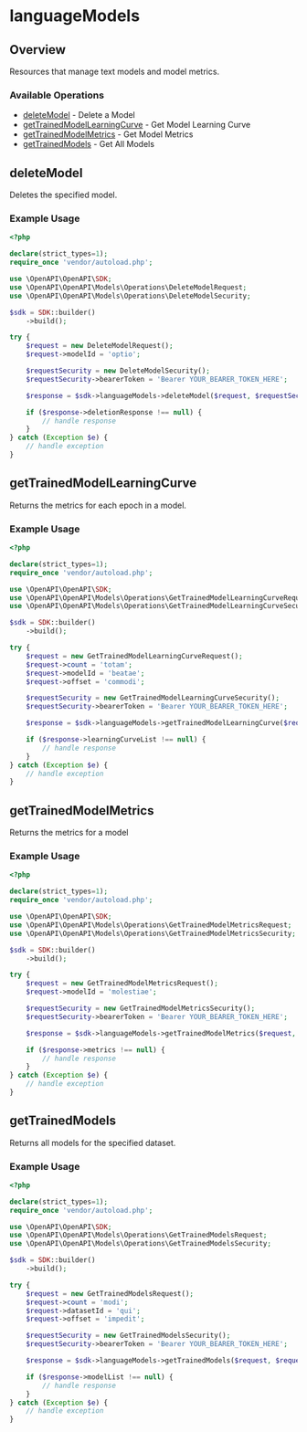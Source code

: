 # languageModels

## Overview

Resources that manage text models and model metrics.

### Available Operations

* [deleteModel](#deletemodel) - Delete a Model
* [getTrainedModelLearningCurve](#gettrainedmodellearningcurve) - Get Model Learning Curve
* [getTrainedModelMetrics](#gettrainedmodelmetrics) - Get Model Metrics
* [getTrainedModels](#gettrainedmodels) - Get All Models

## deleteModel

Deletes the specified model.

### Example Usage

```php
<?php

declare(strict_types=1);
require_once 'vendor/autoload.php';

use \OpenAPI\OpenAPI\SDK;
use \OpenAPI\OpenAPI\Models\Operations\DeleteModelRequest;
use \OpenAPI\OpenAPI\Models\Operations\DeleteModelSecurity;

$sdk = SDK::builder()
    ->build();

try {
    $request = new DeleteModelRequest();
    $request->modelId = 'optio';

    $requestSecurity = new DeleteModelSecurity();
    $requestSecurity->bearerToken = 'Bearer YOUR_BEARER_TOKEN_HERE';

    $response = $sdk->languageModels->deleteModel($request, $requestSecurity);

    if ($response->deletionResponse !== null) {
        // handle response
    }
} catch (Exception $e) {
    // handle exception
}
```

## getTrainedModelLearningCurve

Returns the metrics for each epoch in a model.

### Example Usage

```php
<?php

declare(strict_types=1);
require_once 'vendor/autoload.php';

use \OpenAPI\OpenAPI\SDK;
use \OpenAPI\OpenAPI\Models\Operations\GetTrainedModelLearningCurveRequest;
use \OpenAPI\OpenAPI\Models\Operations\GetTrainedModelLearningCurveSecurity;

$sdk = SDK::builder()
    ->build();

try {
    $request = new GetTrainedModelLearningCurveRequest();
    $request->count = 'totam';
    $request->modelId = 'beatae';
    $request->offset = 'commodi';

    $requestSecurity = new GetTrainedModelLearningCurveSecurity();
    $requestSecurity->bearerToken = 'Bearer YOUR_BEARER_TOKEN_HERE';

    $response = $sdk->languageModels->getTrainedModelLearningCurve($request, $requestSecurity);

    if ($response->learningCurveList !== null) {
        // handle response
    }
} catch (Exception $e) {
    // handle exception
}
```

## getTrainedModelMetrics

Returns the metrics for a model

### Example Usage

```php
<?php

declare(strict_types=1);
require_once 'vendor/autoload.php';

use \OpenAPI\OpenAPI\SDK;
use \OpenAPI\OpenAPI\Models\Operations\GetTrainedModelMetricsRequest;
use \OpenAPI\OpenAPI\Models\Operations\GetTrainedModelMetricsSecurity;

$sdk = SDK::builder()
    ->build();

try {
    $request = new GetTrainedModelMetricsRequest();
    $request->modelId = 'molestiae';

    $requestSecurity = new GetTrainedModelMetricsSecurity();
    $requestSecurity->bearerToken = 'Bearer YOUR_BEARER_TOKEN_HERE';

    $response = $sdk->languageModels->getTrainedModelMetrics($request, $requestSecurity);

    if ($response->metrics !== null) {
        // handle response
    }
} catch (Exception $e) {
    // handle exception
}
```

## getTrainedModels

Returns all models for the specified dataset.

### Example Usage

```php
<?php

declare(strict_types=1);
require_once 'vendor/autoload.php';

use \OpenAPI\OpenAPI\SDK;
use \OpenAPI\OpenAPI\Models\Operations\GetTrainedModelsRequest;
use \OpenAPI\OpenAPI\Models\Operations\GetTrainedModelsSecurity;

$sdk = SDK::builder()
    ->build();

try {
    $request = new GetTrainedModelsRequest();
    $request->count = 'modi';
    $request->datasetId = 'qui';
    $request->offset = 'impedit';

    $requestSecurity = new GetTrainedModelsSecurity();
    $requestSecurity->bearerToken = 'Bearer YOUR_BEARER_TOKEN_HERE';

    $response = $sdk->languageModels->getTrainedModels($request, $requestSecurity);

    if ($response->modelList !== null) {
        // handle response
    }
} catch (Exception $e) {
    // handle exception
}
```
